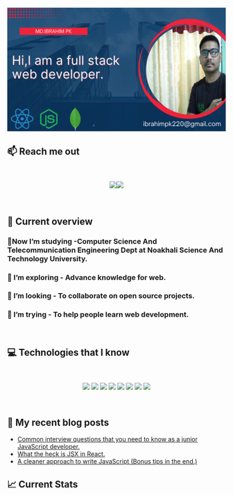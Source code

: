 ![I am a Junior full stack web developer. ](https://github.com/ibrahim-pk/ibrahim-pk/blob/main/images/github-cover.png)

## :mailbox: Reach me out

<br />

[<p align="center"><img height="75" src="https://github.com/ibrahim-pk/ibrahim-pk/blob/main/images/icons/Linkedin.png">](https://www.linkedin.com/in/md-ibrahim-pk-332846198/)[<img height="75" src="https://github.com/ibrahim-pk/ibrahim-pk/blob/main/images/icons/Facebook.png">](https://web.facebook.com/emonahmed.pk)

<br />

## :eyes: Current overview

### 🔭Now I’m studying -Computer Science And Telecommunication Engineering Dept at Noakhali Science And Technology University.

### 🌱 I’m exploring - Advance knowledge for web.

### 👯 I’m looking - To collaborate on open source projects.

### 🤔 I’m trying - To help people learn web development.

<br />

## :computer: Technologies that I know

<br>
<p align="center">
<img src="https://github.com/ibrahim-pk/ibrahim-pk/blob/main/images/icons/HTML.png"/>
<img src="https://github.com/ibrahim-pk/ibrahim-pk/blob/main/images/icons/css.png"/>
<img src="https://github.com/ibrahim-pk/ibrahim-pk/blob/main/images/icons/Bootsrap.png"/>
<img src="https://github.com/ibrahim-pk/ibrahim-pk/blob/main/images/icons/tailwind.png"/>
<img src="https://github.com/ibrahim-pk/ibrahim-pk/blob/main/images/icons/JavaScript.png"/>
<img src="https://github.com/ibrahim-pk/ibrahim-pk/blob/main/images/icons/react.png"/>
<img src="https://github.com/ibrahim-pk/ibrahim-pk/blob/main/images/icons/node.png"/>
<img src="https://github.com/ibrahim-pk/ibrahim-pk/blob/main/images/icons/express.png"/>
</p><br/>

## :book: My recent blog posts

<!-- BLOG-POST-LIST:START -->

- [Common interview questions that you need to know as a junior JavaScript developer.](https://dev.to/mirhussain/common-interview-questions-that-you-need-to-know-as-a-junior-javascript-developer-29a6)
- [What the heck is JSX in React.](https://dev.to/mirhussain/what-the-heck-is-jsx-in-react-3f0a)
- [A cleaner approach to write JavaScript &lpar;Bonus tips in the end.&rpar;](https://dev.to/mirhussain/a-cleaner-approach-to-write-javascript-bonus-tips-in-the-end-58ng)
<!-- BLOG-POST-LIST:END -->

## :chart_with_upwards_trend: Current Stats

<br />

